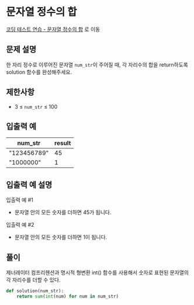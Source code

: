 # 문자열 정수의 합
[코딩 테스트 연습 - 문자열 정수의 합][1] 로 이동

## 문제 설명

한 자리 정수로 이루어진 문자열 `num_str`이 주어질 때, 각 자리수의 합을 return하도록 solution 함수를 완성해주세요.

## 제한사항

- 3 ≤ `num_str` ≤ 100

## 입출력 예

| num_str     | result |
| ----------- | ------ |
| "123456789" | 45     |
| "1000000"   | 1      |

## 입출력 예 설명

입출력 예 #1

- 문자열 안의 모든 숫자를 더하면 45가 됩니다.

입출력 예 #2

- 문자열 안의 모든 숫자를 더하면 1이 됩니다.

## 풀이

제너레이터 컴프리헨션과 명시적 형변환 int() 함수를 사용해서 숫자로 표현된 문자열의 각 자리수를 더할 수 있다.

```python
def solution(num_str):
    return sum(int(num) for num in num_str)
```

[1]: https://school.programmers.co.kr/learn/courses/30/lessons/181849
